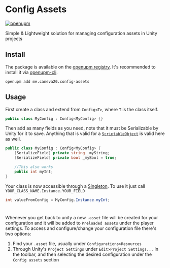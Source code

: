 # Config Assets
[![openupm](https://img.shields.io/npm/v/me.caneva20.config-assets?label=openupm&registry_uri=https://package.openupm.com)](https://openupm.com/packages/me.caneva20.config-assets/)

Simple & Lightweight solution for managing configuration assets in Unity projects

## Install
The package is available on the [openupm registry](https://openupm.com). It's recommended to install it via [openupm-cli](https://github.com/openupm/openupm-cli).

```
openupm add me.caneva20.config-assets
```

## Usage
First create a class and extend from `Config<T>`, where `T` is the class itself.

```C#
public class MyConfig : Config<MyConfig> {}
```

Then add as many fields as you need, note that it must be Serializable by Unity for it to save. Anything that is valid for a [`ScriptableObject`](https://docs.unity3d.com/Manual/class-ScriptableObject.html) is valid here as well.

```C#
public class MyConfig : Config<MyConfig> {
    [SerializeField] private string _myString;
    [SerializeField] private bool _myBool = true;

    //This also works
    public int myInt;
}
```

Your class is now accessible through a [Singleton](https://en.wikipedia.org/wiki/Singleton_pattern).
To use it just call `YOUR_CLASS_NAME.Instance.YOUR_FIELD`

``` C#
int valueFromConfig = MyConfig.Instance.myInt;
```

#

Whenever you get back to unity a new `.asset` file will be created for your configuration and it will be added to `Preloaded assets` under the player settings.
To access and configure/change your configuration file there's two options:
1. Find your `.asset` file, usually under `Configurations>Resources`
2. Through Unity's `Project Settings` under `Edit>Project Settings...` in the toolbar, and then selecting the desired configuration under the `Config assets` section